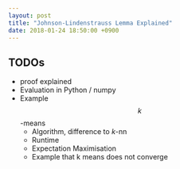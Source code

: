 ```yaml
---
layout: post
title: "Johnson-Lindenstrauss Lemma Explained"
date: 2018-01-24 18:50:00 +0900
---
```


## TODOs
- proof explained
- Evaluation in Python / numpy
- Example $$k$$-means
    - Algorithm, difference to $k$-nn
    - Runtime
    - Expectation Maximisation
    - Example that k means does not converge
